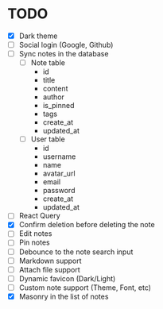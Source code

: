 
# TODO

- [x] Dark theme
- [ ] Social login (Google, Github)
- [ ] Sync notes in the database
  - [ ] Note table
    - id
    - title
    - content
    - author
    - is_pinned
    - tags
    - create_at
    - updated_at
  - [ ] User table
    - id
    - username
    - name
    - avatar_url
    - email
    - password
    - create_at
    - updated_at
- [ ] React Query
- [x] Confirm deletion before deleting the note
- [ ] Edit notes
- [ ] Pin notes
- [ ] Debounce to the note search input
- [ ] Markdown support
- [ ] Attach file support
- [ ] Dynamic favicon (Dark/Light)
- [ ] Custom note support (Theme, Font, etc)
- [x] Masonry in the list of notes
